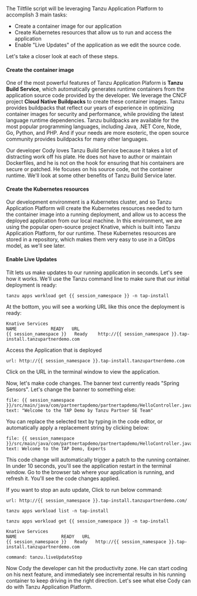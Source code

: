 The Tiltfile script will be leveraging Tanzu Application Platform to accomplish 3 main tasks:
* Create a container image for our application
* Create Kubernetes resources that allow us to run and access the application
* Enable "Live Updates" of the application as we edit the source code.

Let's take a closer look at each of these steps.

<h4>Create the container image</h4>

One of the most powerful features of Tanzu Application Plaform is **Tanzu Build Service**, which automatically generates runtime containers from the application source code provided by the developer. We leverage the CNCF project **Cloud Native Buildpacks** to create these container images. Tanzu provides buildpacks that reflect our years of experience in optimizing container images for security and performance, while providing the latest language runtime dependencies. Tanzu buildpacks are available for the most popular programming languages, including Java, .NET Core, Node, Go, Python, and PHP. And if your needs are more esoteric, the open source community provides buildpacks for many other languages.

Our developer Cody loves Tanzu Build Service because it takes a lot of distracting work off his plate. He does not have to author or maintain Dockerfiles, and he is not on the hook for ensuring that his containers are secure or patched. He focuses on his source code, not the container runtime. We'll look at some other benefits of Tanzu Build Service later.

<h4>Create the Kubernetes resources</h4>

Our development environment is a Kubernetes cluster, and so Tanzu Application Platform will create the Kubernetes resources needed to turn the container image into a running deployment, and allow us to access the deployed application from our local machine. In this environment, we are using the popular open-source project Knative, which is built into Tanzu Application Platform, for our runtime. These Kubernetes resources are stored in a repository, which makes them very easy to use in a GitOps model, as we'll see later.

<h4>Enable Live Updates</h4>

Tilt lets us make updates to our running application in seconds. Let's see how it works. We'll use the Tanzu command line to make sure that our initial deployment is ready:

```execute-2 
tanzu apps workload get {{ session_namespace }} -n tap-install
```

At the bottom, you will see a working URL like this once the deployment is ready:

```
Knative Services
NAME             READY   URL
{{ session_namespace }}   Ready    http://{{ session_namespace }}.tap-install.tanzupartnerdemo.com
```

Access the Application that is deployed

```dashboard:open-url
url: http://{{ session_namespace }}.tap-install.tanzupartnerdemo.com
```

Click on the URL in the terminal window to view the application.

Now, let's make code changes. The banner text currently reads "Spring Sensors". Let's change the banner to something else:

```editor:select-matching-text
file: {{ session_namespace }}/src/main/java/com/partnertapdemo/partnertapdemo/HelloController.java
text: "Welcome to the TAP Demo by Tanzu Partner SE Team"
```

You can replace the selected text by typing in the code editor, or automatically apply a replacement string by clicking below:

```editor:replace-text-selection
file: {{ session_namespace }}/src/main/java/com/partnertapdemo/partnertapdemo/HelloController.java
text: Welcome to the TAP Demo, Experts
```

This code change will automatically trigger a patch to the running container. In under 10 seconds, you'll see the application restart in the terminal window. Go to the browser tab where your application is running, and refresh it. You'll see the code changes applied.

If you want to stop an auto update, Click to run below command:

```dashboard:open-url
url: http://{{ session_namespace }}.tap-install.tanzupartnerdemo.com/
```

```execute
tanzu apps workload list -n tap-install
```

```execute
tanzu apps workload get {{ session_namespace }} -n tap-install
```

```
Knative Services
NAME                 READY   URL
{{ session_namespace }}   Ready   http://{{ session_namespace }}.tap-install.tanzupartnerdemo.com
```

```editor:execute-command
command: tanzu.liveUpdateStop
```

Now Cody the developer can hit the productivity zone. He can start coding on his next feature, and immediately see incremental results in his running container to keep driving in the right direction. Let's see what else Cody can do with Tanzu Application Platform.

